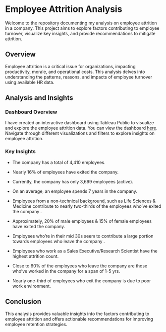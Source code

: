 # Employee Attrition Analysis

Welcome to the repository documenting my analysis on employee attrition in a company. This project aims to explore factors contributing to employee turnover, visualize key insights, and provide recommendations to mitigate attrition.

## Overview

Employee attrition is a critical issue for organizations, impacting productivity, morale, and operational costs. This analysis delves into understanding the patterns, reasons, and impacts of employee turnover using available HR data.

## Analysis and Insights

### Dashboard Overview

I have created an interactive dashboard using Tableau Public to visualize and explore the employee attrition data. You can view the dashboard [here](https://public.tableau.com/app/profile/varshith.p.singh6551/viz/EmployeeAttritionAnalysis_17200179944710/EmployeeAttritionAnalysis).
Navigate through different visualizations and filters to explore insights on employee attrition.

### Key Insights

- The company has a total of 4,410 employees.

- Nearly 16% of employees have exited the company.

- Currently, the company has only 3,699 employees (active).

- On an average, an employee spends 7 years in the company.

- Employees from a non-technical background, such as Life Sciences & Medicine contribute to nearly two-thirds of the employees who’ve exited the company .

- Approximately, 20% of male employees & 15% of female employees have exited the company.

- Employees who’re in their mid 30s seem to contribute a large portion towards employees who leave the company .

- Employees who work as a Sales Executive/Research Scientist have the highest attrition count.

- Close to 60% of the employees who leave the company are those who’ve worked in the company for a span of 1-5 yrs.

- Nearly one-third of employees who exit the company is due to poor work environment.

## Conclusion

This analysis provides valuable insights into the factors contributing to employee attrition and offers actionable recommendations for improving employee retention strategies.



